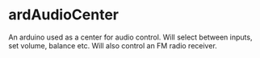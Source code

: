 # ardAudioCenter
An arduino used as a center for audio control. Will select between inputs, set volume, balance etc. Will also control an FM radio receiver.
